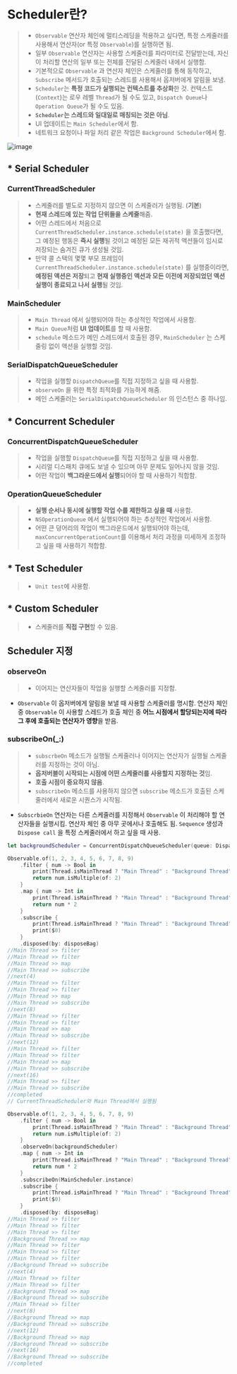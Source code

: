 # Scheduler란?

> * `Observable` 연산자 체인에 멀티스레딩을 적용하고 싶다면, 특정 스케줄러를 사용해서 연산자(or 특정 `Observable`)를 실행하면 됨.
> * 일부 `Observable` 연산자는 사용할 스케줄러를 파라미터로 전달받는데, 자신이 처리할 연산의 일부 또는 전체를 전달된 스케줄러 내에서 실행함. 
> * 기본적으로  `Observable` 과 연산자 체인은 스케줄러를 통해 동작하고, `Subscribe` 메서드가 호출되는 스레드를 사용해서 옵저버에게 알림을 보냄. 
> * `Scheduler`는 **특정 코드가 실행되는 컨텍스트를 추상화**한 것. 컨텍스트(`Context`)는 로우 레벨 `Thread`가 될 수도 있고, `Dispatch Queue`나 `Operation Queue`가 될 수도 있음.
> * **`Scheduler`는 스레드와 일대일로 매칭되는 것은 아님**.
> * UI 업데이트는 `Main Scheduler`에서 함.
> * 네트워크 요청이나 파일 처리 같은 작업은 `Background Scheduler`에서 함.



![image](https://user-images.githubusercontent.com/12438429/113116835-cc6e1880-9248-11eb-914f-17c860b7ef82.png)



## * Serial Scheduler

### CurrentThreadScheduler

> * 스케줄러를 별도로 지정하지 않으면 이 스케줄러가 실행됨. (**기본**)
> * **현재 스레드에 있는 작업 단위들을 스케줄**해줌.
> * 어떤 스레드에서 처음으로 `CurrentThreadScheduler.instance.schedule(state)`  을 호출했다면, 그 예정된 행동은 **즉시 실행**될 것이고 예정된 모든 재귀적 액션들이 임시로 저장되는 숨겨진 큐가 생성될 것임. 
> * 만약 콜 스택의 몇몇 부모 프레임이 `CurrentThreadScheduler.instance.schedule(state)` 를 실행중이라면, **예정된 액션은 저장**되고 **현재 실행중인 액션과 모든 이전에 저장되었던 액션 실행이 종료되고 나서 실행**될 것임.



### MainScheduler

> * `Main Thread` 에서 실행되어야 하는 추상적인 작업에서 사용함. 
> * `Main Queue`처럼 **UI 업데이트**를 할 때 사용함.
> * `schedule` 메소드가 메인 스레드에서 호출된 경우, `MainScheduler` 는 스케줄링 없이 액션을 실행할 것임.



### SerialDispatchQueueScheduler

> * 작업을 실행할 `DispatchQueue`를 직접 지정하고 싶을 때 사용함. 
> * `observeOn` 을 위한 특정 최적화를 가능하게 해줌.
> * 메인 스케줄러는 `SerialDispatchQueueScheduler` 의 인스턴스 중 하나임.



## * Concurrent Scheduler

### ConcurrentDispatchQueueScheduler

> * 작업을 실행할 `DispatchQueue`를 직접 지정하고 싶을 때 사용함.
> * 시리얼 디스패치 큐에도 보낼 수 있으며 아무 문제도 일어나지 않을 것임.
> * 어떤 작업이 **백그라운드에서 실행**되어야 할 때 사용하기 적합함.



### OperationQueueScheduler

> * **실행 순서나 동시에 실행할 작업 수를 제한하고 싶을 때** 사용함. 
> * `NSOperationQueue` 에서 실행되어야 하는 추상적인 작업에서 사용함.
> * 어떤 큰 덩어리의 작업이 백그라운드에서 실행되어야 하는데, `maxConcurrentOperationCount`를 이용해서 처리 과정을 미세하게 조정하고 싶을 때 사용하기 적합함.



## * Test Scheduler

> * `Unit test`에 사용함.



## * Custom Scheduler 

> * 스케줄러를 **직접 구현**할 수 있음.





## Scheduler 지정

### observeOn 

> * 이어지는 연산자들이 작업을 실행할 스케줄러를 지정함.

* `Observable` 이 옵저버에게 알림을 보낼 때 사용할 스케줄러를 명시함. 연산자 체인 중 `Observable` 이 사용할 스레드가 호출 체인 중 **어느 시점에서 할당되는지에 따라 그 후에 호출되는 연산자가 영향**을 받음. 



### subscribeOn(_:)

> * `subscrbeOn` 메소드가 실행될 스케줄러나 이어지는 연산자가 실행될 스케줄러를 지정하는 것이 아님.
> * **옵저버블이 시작되는 시점에 어떤 스케줄러를 사용할지 지정하는 것**임.
> * **호출 시점이 중요하지 않음**.
> * `subscribeOn` 메소드를 사용하지 않으면 `subscribe` 메소드가 호출된 스케줄러에서 새로운 시퀀스가 시작됨.

* `SubscrbieOn` 연산자는 다른 스케줄러를 지정해서 `Observable` 이 처리해야 할 연산자들을 실행시킴. 연산자 체인 중 아무 곳에서나 호출해도 됨. `Sequence` 생성과 `Dispose call` 을 특정 스케줄러에서 하고 싶을 때 사용. 

```swift
let backgroundScheduler = ConcurrentDispatchQueueScheduler(queue: DispatchQueue.global())

Observable.of(1, 2, 3, 4, 5, 6, 7, 8, 9)
    .filter { num -> Bool in
        print(Thread.isMainThread ? "Main Thread" : "Background Thread", ">> filter")
        return num.isMultiple(of: 2)
    }
    .map { num -> Int in
        print(Thread.isMainThread ? "Main Thread" : "Background Thread", ">> map")
        return num * 2
    }
    .subscribe {
        print(Thread.isMainThread ? "Main Thread" : "Background Thread", ">> subscribe")
        print($0)
    }
    .disposed(by: disposeBag)
//Main Thread >> filter
//Main Thread >> filter
//Main Thread >> map
//Main Thread >> subscribe
//next(4)
//Main Thread >> filter
//Main Thread >> filter
//Main Thread >> map
//Main Thread >> subscribe
//next(8)
//Main Thread >> filter
//Main Thread >> filter
//Main Thread >> map
//Main Thread >> subscribe
//next(12)
//Main Thread >> filter
//Main Thread >> filter
//Main Thread >> map
//Main Thread >> subscribe
//next(16)
//Main Thread >> filter
//Main Thread >> subscribe
//completed
// CurrentThreadScheduler와 Main Thread에서 실행됨

Observable.of(1, 2, 3, 4, 5, 6, 7, 8, 9)
    .filter { num -> Bool in
        print(Thread.isMainThread ? "Main Thread" : "Background Thread", ">> filter")
        return num.isMultiple(of: 2)
    }
    .observeOn(backgroundScheduler)
    .map { num -> Int in
        print(Thread.isMainThread ? "Main Thread" : "Background Thread", ">> map")
        return num * 2
    }
    .subscribeOn(MainScheduler.instance)
    .subscribe {
        print(Thread.isMainThread ? "Main Thread" : "Background Thread", ">> subscribe")
        print($0)
    }
    .disposed(by: disposeBag)
//Main Thread >> filter
//Main Thread >> filter
//Main Thread >> filter
//Background Thread >> map
//Main Thread >> filter
//Main Thread >> filter
//Main Thread >> filter
//Background Thread >> subscribe
//next(4)
//Main Thread >> filter
//Main Thread >> filter
//Background Thread >> map
//Background Thread >> subscribe
//Main Thread >> filter
//next(8)
//Background Thread >> map
//Background Thread >> subscribe
//next(12)
//Background Thread >> map
//Background Thread >> subscribe
//next(16)
//Background Thread >> subscribe
//completed
```